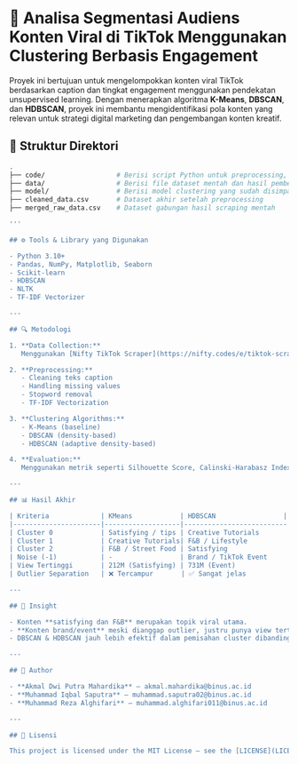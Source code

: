 # 🎯 Analisa Segmentasi Audiens Konten Viral di TikTok Menggunakan Clustering Berbasis Engagement

Proyek ini bertujuan untuk mengelompokkan konten viral TikTok berdasarkan caption dan tingkat engagement menggunakan pendekatan unsupervised learning. 
Dengan menerapkan algoritma **K-Means**, **DBSCAN**, dan **HDBSCAN**, proyek ini membantu mengidentifikasi pola konten yang relevan untuk strategi digital marketing dan
pengembangan konten kreatif.


## 📁 Struktur Direktori

```bash
.
├── code/                  # Berisi script Python untuk preprocessing, training, dan visualisasi clustering
├── data/                  # Berisi file dataset mentah dan hasil pembersihan
├── model/                 # Berisi model clustering yang sudah disimpan
├── cleaned_data.csv       # Dataset akhir setelah preprocessing
├── merged_raw_data.csv    # Dataset gabungan hasil scraping mentah

'''

## ⚙️ Tools & Library yang Digunakan

- Python 3.10+
- Pandas, NumPy, Matplotlib, Seaborn
- Scikit-learn
- HDBSCAN
- NLTK
- TF-IDF Vectorizer

---

## 🔍 Metodologi

1. **Data Collection:**  
   Menggunakan [Nifty TikTok Scraper](https://nifty.codes/e/tiktok-scraper) untuk mengekstrak data publik TikTok (caption, views, likes, shares, comments).

2. **Preprocessing:**  
   - Cleaning teks caption  
   - Handling missing values  
   - Stopword removal  
   - TF-IDF Vectorization

3. **Clustering Algorithms:**  
   - K-Means (baseline)  
   - DBSCAN (density-based)  
   - HDBSCAN (adaptive density-based)

4. **Evaluation:**  
   Menggunakan metrik seperti Silhouette Score, Calinski-Harabasz Index, dan visualisasi scatter plot 2D (PCA / t-SNE).

---

## 📊 Hasil Akhir

| Kriteria             | KMeans            | HDBSCAN                 | DBSCAN (eps=1.5)         |
|----------------------|-------------------|--------------------------|---------------------------|
| Cluster 0            | Satisfying / tips | Creative Tutorials       | Creative / Storytelling   |
| Cluster 1            | Creative Tutorials| F&B / Lifestyle          | F&B / Lifestyle           |
| Cluster 2            | F&B / Street Food | Satisfying               | Satisfying / Visual Tips  |
| Noise (-1)           | -                 | Brand / TikTok Event     | Brand / TikTok Event      |
| View Tertinggi       | 212M (Satisfying) | 731M (Event)             | 731M (Event)              |
| Outlier Separation   | ❌ Tercampur       | ✅ Sangat jelas           | ✅ Sangat jelas           |

---

## 🧠 Insight

- Konten **satisfying dan F&B** merupakan topik viral utama.
- **Konten brand/event** meski dianggap outlier, justru punya view tertinggi.
- DBSCAN & HDBSCAN jauh lebih efektif dalam pemisahan cluster dibanding K-Means.

---

## 🧩 Author

- **Akmal Dwi Putra Mahardika** – akmal.mahardika@binus.ac.id  
- **Muhammad Iqbal Saputra** – muhammad.saputra02@binus.ac.id  
- **Muhammad Reza Alghifari** – muhammad.alghifari011@binus.ac.id  

---

## 📜 Lisensi

This project is licensed under the MIT License – see the [LICENSE](LICENSE) file for details.
